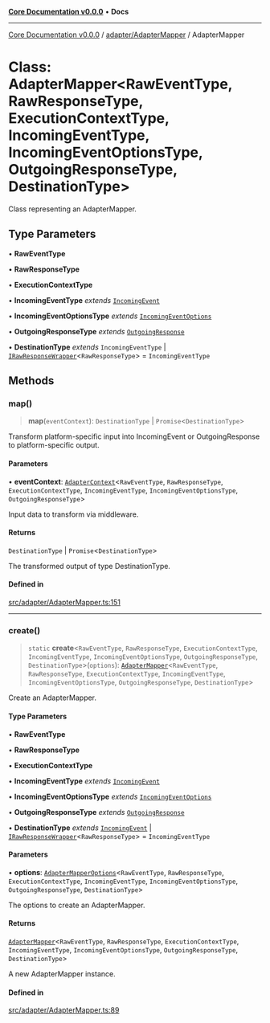 [**Core Documentation v0.0.0**](../../../README.md) • **Docs**

***

[Core Documentation v0.0.0](../../../modules.md) / [adapter/AdapterMapper](../README.md) / AdapterMapper

# Class: AdapterMapper\<RawEventType, RawResponseType, ExecutionContextType, IncomingEventType, IncomingEventOptionsType, OutgoingResponseType, DestinationType\>

Class representing an AdapterMapper.

## Type Parameters

• **RawEventType**

• **RawResponseType**

• **ExecutionContextType**

• **IncomingEventType** *extends* [`IncomingEvent`](../../../events/IncomingEvent/classes/IncomingEvent.md)

• **IncomingEventOptionsType** *extends* [`IncomingEventOptions`](../../../events/IncomingEvent/interfaces/IncomingEventOptions.md)

• **OutgoingResponseType** *extends* [`OutgoingResponse`](../../../events/OutgoingResponse/classes/OutgoingResponse.md)

• **DestinationType** *extends* `IncomingEventType` \| [`IRawResponseWrapper`](../../../definitions/interfaces/IRawResponseWrapper.md)\<`RawResponseType`\> = `IncomingEventType`

## Methods

### map()

> **map**(`eventContext`): `DestinationType` \| `Promise`\<`DestinationType`\>

Transform platform-specific input into IncomingEvent
or OutgoingResponse to platform-specific output.

#### Parameters

• **eventContext**: [`AdapterContext`](../../../definitions/interfaces/AdapterContext.md)\<`RawEventType`, `RawResponseType`, `ExecutionContextType`, `IncomingEventType`, `IncomingEventOptionsType`, `OutgoingResponseType`\>

Input data to transform via middleware.

#### Returns

`DestinationType` \| `Promise`\<`DestinationType`\>

The transformed output of type DestinationType.

#### Defined in

[src/adapter/AdapterMapper.ts:151](https://github.com/stonemjs/core/blob/65be5a9387baf469de681455799e33a2688aa3c9/src/adapter/AdapterMapper.ts#L151)

***

### create()

> `static` **create**\<`RawEventType`, `RawResponseType`, `ExecutionContextType`, `IncomingEventType`, `IncomingEventOptionsType`, `OutgoingResponseType`, `DestinationType`\>(`options`): [`AdapterMapper`](AdapterMapper.md)\<`RawEventType`, `RawResponseType`, `ExecutionContextType`, `IncomingEventType`, `IncomingEventOptionsType`, `OutgoingResponseType`, `DestinationType`\>

Create an AdapterMapper.

#### Type Parameters

• **RawEventType**

• **RawResponseType**

• **ExecutionContextType**

• **IncomingEventType** *extends* [`IncomingEvent`](../../../events/IncomingEvent/classes/IncomingEvent.md)

• **IncomingEventOptionsType** *extends* [`IncomingEventOptions`](../../../events/IncomingEvent/interfaces/IncomingEventOptions.md)

• **OutgoingResponseType** *extends* [`OutgoingResponse`](../../../events/OutgoingResponse/classes/OutgoingResponse.md)

• **DestinationType** *extends* [`IncomingEvent`](../../../events/IncomingEvent/classes/IncomingEvent.md) \| [`IRawResponseWrapper`](../../../definitions/interfaces/IRawResponseWrapper.md)\<`RawResponseType`\> = `IncomingEventType`

#### Parameters

• **options**: [`AdapterMapperOptions`](../interfaces/AdapterMapperOptions.md)\<`RawEventType`, `RawResponseType`, `ExecutionContextType`, `IncomingEventType`, `IncomingEventOptionsType`, `OutgoingResponseType`, `DestinationType`\>

The options to create an AdapterMapper.

#### Returns

[`AdapterMapper`](AdapterMapper.md)\<`RawEventType`, `RawResponseType`, `ExecutionContextType`, `IncomingEventType`, `IncomingEventOptionsType`, `OutgoingResponseType`, `DestinationType`\>

A new AdapterMapper instance.

#### Defined in

[src/adapter/AdapterMapper.ts:89](https://github.com/stonemjs/core/blob/65be5a9387baf469de681455799e33a2688aa3c9/src/adapter/AdapterMapper.ts#L89)
